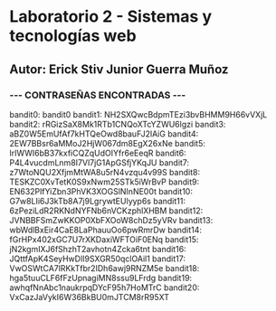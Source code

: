 # Laboratorio 2 - Sistemas y tecnologías web
## Autor: Erick Stiv Junior Guerra Muñoz
### --- CONTRASEÑAS ENCONTRADAS ---
bandit0: bandit0
bandit1: NH2SXQwcBdpmTEzi3bvBHMM9H66vVXjL
bandit2: rRGizSaX8Mk1RTb1CNQoXTcYZWU6lgzi
bandit3: aBZ0W5EmUfAf7kHTQeOwd8bauFJ2lAiG
bandit4: 2EW7BBsr6aMMoJ2HjW067dm8EgX26xNe
bandit5: lrIWWI6bB37kxfiCQZqUdOIYfr6eEeqR
bandit6: P4L4vucdmLnm8I7Vl7jG1ApGSfjYKqJU
bandit7: z7WtoNQU2XfjmMtWA8u5rN4vzqu4v99S
bandit8: TESKZC0XvTetK0S9xNwm25STk5iWrBvP
bandit9: EN632PlfYiZbn3PhVK3XOGSlNInNE00t
bandit10: G7w8LIi6J3kTb8A7j9LgrywtEUlyyp6s
bandit11: 6zPeziLdR2RKNdNYFNb6nVCKzphlXHBM
bandit12: JVNBBFSmZwKKOP0XbFXOoW8chDz5yVRv
bandit13: wbWdlBxEir4CaE8LaPhauuOo6pwRmrDw
bandit14: fGrHPx402xGC7U7rXKDaxiWFTOiF0ENq
bandit15: jN2kgmIXJ6fShzhT2avhotn4Zcka6tnt
bandit16: JQttfApK4SeyHwDlI9SXGR50qclOAil1
bandit17: VwOSWtCA7lRKkTfbr2IDh6awj9RNZM5e
bandit18: hga5tuuCLF6fFzUpnagiMN8ssu9LFrdg
bandit19: awhqfNnAbc1naukrpqDYcF95h7HoMTrC
bandit20: VxCazJaVykI6W36BkBU0mJTCM8rR95XT
